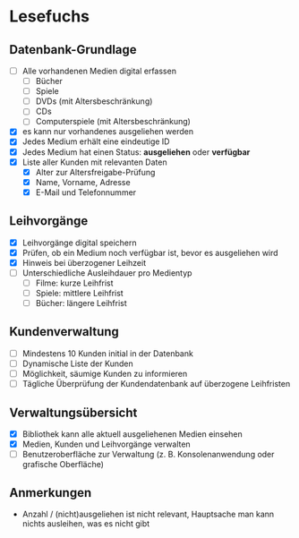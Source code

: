 # Lesefuchs

## Datenbank-Grundlage

- [ ] Alle vorhandenen Medien digital erfassen
    - [ ] Bücher
    - [ ] Spiele
    - [ ] DVDs (mit Altersbeschränkung)
    - [ ] CDs
    - [ ] Computerspiele (mit Altersbeschränkung)
- [x] es kann nur vorhandenes ausgeliehen werden
- [x] Jedes Medium erhält eine eindeutige ID
- [x] Jedes Medium hat einen Status: **ausgeliehen** oder **verfügbar**
- [x] Liste aller Kunden mit relevanten Daten
    - [x] Alter zur Altersfreigabe-Prüfung
    - [x] Name, Vorname, Adresse
    - [x] E-Mail und Telefonnummer

## Leihvorgänge

- [x] Leihvorgänge digital speichern
- [x] Prüfen, ob ein Medium noch verfügbar ist, bevor es ausgeliehen wird
- [x] Hinweis bei überzogener Leihzeit
- [ ] Unterschiedliche Ausleihdauer pro Medientyp
    - [ ] Filme: kurze Leihfrist
    - [ ] Spiele: mittlere Leihfrist
    - [ ] Bücher: längere Leihfrist

## Kundenverwaltung

- [ ] Mindestens 10 Kunden initial in der Datenbank
- [ ] Dynamische Liste der Kunden
- [ ] Möglichkeit, säumige Kunden zu informieren
- [ ] Tägliche Überprüfung der Kundendatenbank auf überzogene Leihfristen

## Verwaltungsübersicht

- [x] Bibliothek kann alle aktuell ausgeliehenen Medien einsehen
- [x] Medien, Kunden und Leihvorgänge verwalten
- [ ] Benutzeroberfläche zur Verwaltung (z. B. Konsolenanwendung oder grafische Oberfläche)

## Anmerkungen

- Anzahl / (nicht)ausgeliehen ist nicht relevant, Hauptsache man kann nichts ausleihen, was es nicht gibt